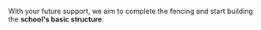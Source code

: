 With your future support, we aim to complete the fencing and start building the **school's basic structure**. 